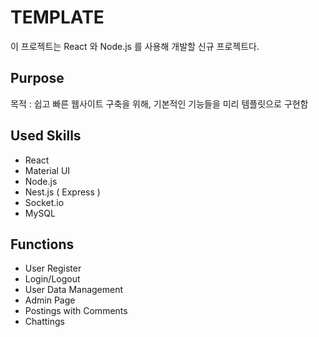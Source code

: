 # TEMPLATE

이 프로젝트는 React 와 Node.js 를 사용해 개발할 신규 프로젝트다.

## Purpose

목적 : 쉽고 빠른 웹사이트 구축을 위해, 기본적인 기능들을 미리 템플릿으로 구현함

## Used Skills

- React
- Material UI
- Node.js
- Nest.js ( Express )
- Socket.io
- MySQL

## Functions

- User Register
- Login/Logout
- User Data Management
- Admin Page
- Postings with Comments
- Chattings

